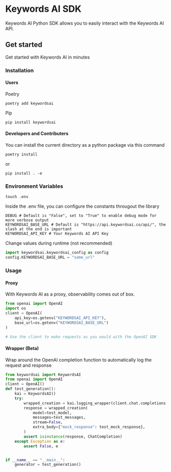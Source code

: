 # Keywords AI SDK
Keywords AI Python SDK allows you to easily interact with the Keywords AI API.

## Get started
Get started with Keywords AI in minutes
### Installation
#### Users

Poetry
```
poetry add keywordsai
```
Pip
```
pip install keywordsai
```
#### Developers and Contributers
You can install the current directory as a python package via this command
```
poetry install
```
or
```
pip install . -e
```
### Environment Variables
```
touch .env
```
Inside the .env file, you can configure the constants througout the library
```env
DEBUG # Default is "False", set to "True" to enable debug mode for more verbose output
KEYWORDSAI_BASE_URL # Default is "https://api.keywordsai.co/api/", the slash at the end is important
KEYWORDSAI_API_KEY # Your Keywords AI API Key
```
Change values during runtime (not recommended)
```python
import keywordsai.keywordsai_config as config
config.KEYWORDSAI_BASE_URL = "some_url"
```

### Usage

#### Proxy
With Keywords AI as a proxy, observability comes out of box.
```python
from openai import OpenAI
import os
client = OpenAI(
    api_key=os.getenv("KEYWORDSAI_API_KEY"),
    base_url=os.getenv("KEYWORDSAI_BASE_URL")
)

# Use the client to make requests as you would with the OpenAI SDK
```

#### Wrapper (Beta)
Wrap around the OpenAI completion function to automatically log the request and response
```python
from keywordsai import KeywordsAI
from openai import OpenAI
client = OpenAI()
def test_generation():
    kai = KeywordsAI()
    try:
        wrapped_creation = kai.logging_wrapper(client.chat.completions.create)
        response = wrapped_creation(
            model=test_model,
            messages=test_messages,
            stream=False,
            extra_body={"mock_response": test_mock_response},
        )
        assert isinstance(response, ChatCompletion)
    except Exception as e:
        assert False, e


if __name__ == "__main__":
    generator = test_generation()
``` 
